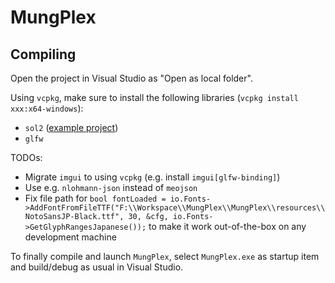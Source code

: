 # MungPlex

## Compiling

Open the project in Visual Studio as "Open as local folder".

Using `vcpkg`, make sure to install the following libraries (`vcpkg install xxx:x64-windows`):
* `sol2` ([example project](https://github.com/BullyWiiPlaza/Sol2WithCMake))
* `glfw`

TODOs:
* Migrate `imgui` to using `vcpkg` (e.g. install `imgui[glfw-binding]`)
* Use e.g. `nlohmann-json` instead of `meojson`
* Fix file path for `bool fontLoaded = io.Fonts->AddFontFromFileTTF("F:\\Workspace\\MungPlex\\MungPlex\\resources\\NotoSansJP-Black.ttf", 30, &cfg, io.Fonts->GetGlyphRangesJapanese());` to make it work out-of-the-box on any development machine

To finally compile and launch `MungPlex`, select `MungPlex.exe` as startup item and build/debug as usual in Visual Studio.